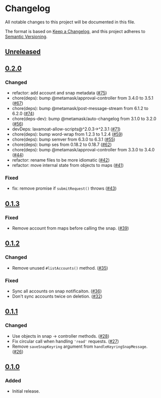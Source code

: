 # Changelog
All notable changes to this project will be documented in this file.

The format is based on [Keep a Changelog](https://keepachangelog.com/en/1.0.0/),
and this project adheres to [Semantic Versioning](https://semver.org/spec/v2.0.0.html).

## [Unreleased]

## [0.2.0]
### Changed
- refactor: add account and snap metadata ([#75](https://github.com/MetaMask/eth-snap-keyring/pull/75))
- chore(deps): bump @metamask/approval-controller from 3.4.0 to 3.5.1 ([#67](https://github.com/MetaMask/eth-snap-keyring/pull/67))
- chore(deps): bump @metamask/post-message-stream from 6.1.2 to 6.2.0 ([#74](https://github.com/MetaMask/eth-snap-keyring/pull/74))
- chore(deps-dev): bump @metamask/auto-changelog from 3.1.0 to 3.2.0 ([#56](https://github.com/MetaMask/eth-snap-keyring/pull/56))
- devDeps: lavamoat-allow-scripts@^2.0.3->^2.3.1 ([#71](https://github.com/MetaMask/eth-snap-keyring/pull/71))
- chore(deps): bump word-wrap from 1.2.3 to 1.2.4 ([#59](https://github.com/MetaMask/eth-snap-keyring/pull/59))
- chore(deps): bump semver from 6.3.0 to 6.3.1 ([#55](https://github.com/MetaMask/eth-snap-keyring/pull/55))
- chore(deps): bump ses from 0.18.2 to 0.18.7 ([#62](https://github.com/MetaMask/eth-snap-keyring/pull/62))
- chore(deps): bump @metamask/approval-controller from 3.3.0 to 3.4.0 ([#44](https://github.com/MetaMask/eth-snap-keyring/pull/44))
- refactor: rename files to be more idiomatic ([#42](https://github.com/MetaMask/eth-snap-keyring/pull/42))
- refactor: move internal state from objects to maps ([#41](https://github.com/MetaMask/eth-snap-keyring/pull/41))
### Fixed
- fix: remove promise if `submitRequest()` throws ([#43](https://github.com/MetaMask/eth-snap-keyring/pull/43))
## [0.1.3]
### Fixed
- Remove account from maps before calling the snap. ([#39](https://github.com/MetaMask/eth-snap-keyring/pull/39))

## [0.1.2]
### Changed
- Remove unused `#listAccounts()` method. ([#35](https://github.com/MetaMask/eth-snap-keyring/pull/35))

### Fixed
- Sync all accounts on snap notificaiton. ([#36](https://github.com/MetaMask/eth-snap-keyring/pull/36))
- Don't sync accounts twice on deletion. ([#32](https://github.com/MetaMask/eth-snap-keyring/pull/32))

## [0.1.1]
### Changed
- Use objects in snap -> controller methods. ([#28](https://github.com/MetaMask/eth-snap-keyring/pull/28))
- Fix circular call when handling `'read'` requests. ([#27](https://github.com/MetaMask/eth-snap-keyring/pull/27))
- Remove `saveSnapKeyring` argument from `handleKeyringSnapMessage`. ([#26](https://github.com/MetaMask/eth-snap-keyring/pull/26))

## [0.1.0]
### Added
- Initial release.

[Unreleased]: https://github.com/MetaMask/eth-snap-keyring/compare/v0.2.0...HEAD
[0.2.0]: https://github.com/MetaMask/eth-snap-keyring/compare/v0.1.3...v0.2.0
[0.1.3]: https://github.com/MetaMask/eth-snap-keyring/compare/v0.1.2...v0.1.3
[0.1.2]: https://github.com/MetaMask/eth-snap-keyring/compare/v0.1.1...v0.1.2
[0.1.1]: https://github.com/MetaMask/eth-snap-keyring/compare/v0.1.0...v0.1.1
[0.1.0]: https://github.com/MetaMask/eth-snap-keyring/releases/tag/v0.1.0
